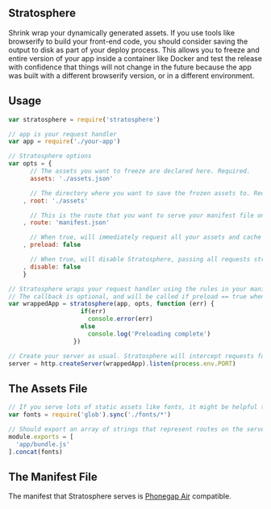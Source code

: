 Stratosphere
------------

Shrink wrap your dynamically generated assets. If you use tools like browserify to build your front-end code, you should consider saving the output to disk as part of your deploy process. This allows you to freeze and entire version of your app inside a container like Docker and test the release with confidence that things will not change in the future because the app was built with a different browserify version, or in a different environment.

## Usage

```js
var stratosphere = require('stratosphere')

// app is your request handler
var app = require('./your-app')

// Stratosphere options
var opts = {
      // The assets you want to freeze are declared here. Required.
      assets: './assets.json'

      // The directory where you want to save the frozen assets to. Required.
    , root: './assets'

      // This is the route that you want to serve your manifest file on. Optional.
    , route: 'manifest.json'

      // When true, will immediately request all your assets and cache them. Default: false.
    , preload: false

      // When true, will disable Stratosphere, passing all requests straight to the app. Default: false.
    , disable: false
    }

// Stratosphere wraps your request handler using the rules in your manifest
// The callback is optional, and will be called if preload == true when preloading is complete
var wrappedApp = stratosphere(app, opts, function (err) {
                    if(err)
                      console.error(err)
                    else
                      console.log('Preloading complete')
                  })

// Create your server as usual. Stratosphere will intercept requests for your assets and serve them from disk.
server = http.createServer(wrappedApp).listen(process.env.PORT)
```

## The Assets File

```js
// If you serve lots of static assets like fonts, it might be helpful to glob for them
var fonts = require('glob').sync('./fonts/*')

// Should export an array of strings that represent routes on the server
module.exports = [
  'app/bundle.js'
].concat(fonts)
```

## The Manifest File

The manifest that Stratosphere serves is [Phonegap Air](https://github.com/ben-ng/phonegap-air#the-app-manifest) compatible.
